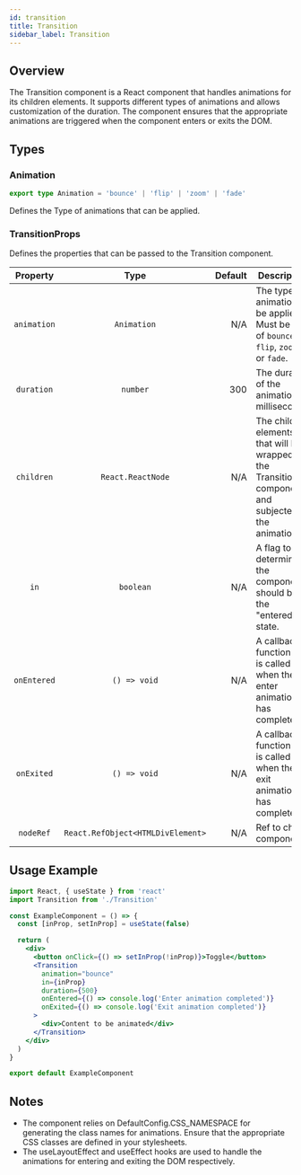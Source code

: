 ```yaml
---
id: transition
title: Transition
sidebar_label: Transition
---
```


## Overview

The Transition component is a React component that handles animations for its children elements. It supports different types of animations and allows customization of the duration. The component ensures that the appropriate animations are triggered when the component enters or exits the DOM.

## Types

### Animation

```typescript
export type Animation = 'bounce' | 'flip' | 'zoom' | 'fade'
```

Defines the Type of animations that can be applied.

### TransitionProps

Defines the properties that can be passed to the Transition component.

|  Property   |               Type                | Default | Description                                                                                         |
| :---------: | :-------------------------------: | ------: | --------------------------------------------------------------------------------------------------- |
| `animation` |            `Animation`            |     N/A | The type of animation to be applied. Must be one of `bounce`, `flip`, `zoom`, or `fade`.            |
| `duration`  |             `number`              |     300 | The duration of the animation in milliseconds.                                                      |
| `children`  |         `React.ReactNode`         |     N/A | The child elements that will be wrapped by the Transition component and subjected to the animation. |
|    `in`     |             `boolean`             |     N/A | A flag to determine if the component should be in the "entered" state.                              |
| `onEntered` |           `() => void`            |     N/A | A callback function that is called when the enter animation has completed.                          |
| `onExited`  |           `() => void`            |     N/A | A callback function that is called when the exit animation has completed.                           |
|  `nodeRef`  | `React.RefObject<HTMLDivElement>` |     N/A | Ref to child component                                                                              |

## Usage Example

```jsx
import React, { useState } from 'react'
import Transition from './Transition'

const ExampleComponent = () => {
  const [inProp, setInProp] = useState(false)

  return (
    <div>
      <button onClick={() => setInProp(!inProp)}>Toggle</button>
      <Transition
        animation="bounce"
        in={inProp}
        duration={500}
        onEntered={() => console.log('Enter animation completed')}
        onExited={() => console.log('Exit animation completed')}
      >
        <div>Content to be animated</div>
      </Transition>
    </div>
  )
}

export default ExampleComponent
```

## Notes

- The component relies on DefaultConfig.CSS_NAMESPACE for generating the class names for animations. Ensure that the appropriate CSS classes are defined in your stylesheets.
- The useLayoutEffect and useEffect hooks are used to handle the animations for entering and exiting the DOM respectively.
